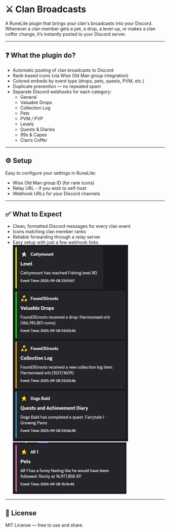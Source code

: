# ⚔️ Clan Broadcasts

A RuneLite plugin that brings your clan's broadcasts into your Discord.  
Whenever a clan member gets a pet, a drop, a level-up, or makes a clan coffer change, it’s instantly posted to your Discord server.

---

## ❓ What the plugin do?
- Automatic posting of clan broadcasts to Discord
- Rank-based icons (via Wise Old Man group integration)
- Colored embeds by event type (drops, pets, quests, PVM, etc.)
- Duplicate prevention — no repeated spam
- Separate Discord webhooks for each category:
    - General
    - Valuable Drops
    - Collection Log
    - Pets
    - PVM / PVP
    - Levels
    - Quests & Diaries
    - 99s & Capes
    - Clan’s Coffer

---

## ⚙️ Setup
Easy to configure your settings in RuneLite:
- Wise Old Man group ID (for rank icons)
- Relay URL - if you wish to self-host
- Webhook URLs for your Discord channels

---

## ✅ What to Expect
- Clean, formatted Discord messages for every clan event
- Icons matching clan member ranks
- Reliable forwarding through a relay server
- Easy setup with just a few webhook links
![img.png](img.png)
![img_1.png](img_1.png)
---

## 📜 License
MIT License — free to use and share.  
